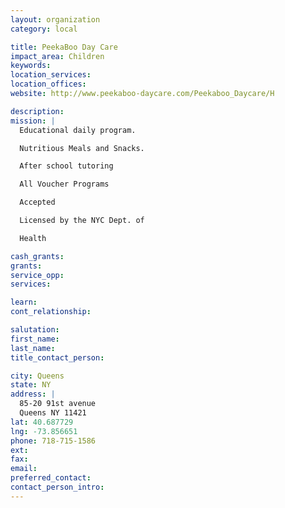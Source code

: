 ```yaml
---
layout: organization
category: local

title: PeekaBoo Day Care
impact_area: Children
keywords: 
location_services: 
location_offices: 
website: http://www.peekaboo-daycare.com/Peekaboo_Daycare/H

description: 
mission: |
  Educational daily program.

  Nutritious Meals and Snacks.

  After school tutoring

  All Voucher Programs

  Accepted

  Licensed by the NYC Dept. of

  Health

cash_grants: 
grants: 
service_opp: 
services: 

learn: 
cont_relationship: 

salutation: 
first_name: 
last_name: 
title_contact_person: 

city: Queens
state: NY
address: |
  85-20 91st avenue     
  Queens NY 11421
lat: 40.687729
lng: -73.856651
phone: 718-715-1586
ext: 
fax: 
email: 
preferred_contact: 
contact_person_intro: 
---
```

